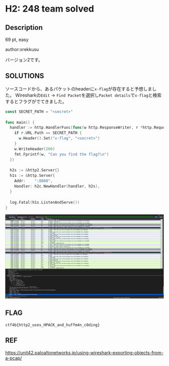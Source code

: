 # H2: 248 team solved

## Description

69 pt, easy

author:xrekkusu

バージョン2です。

## SOLUTIONS

ソースコードから、あるパケットのheaderに`x-flag`が存在すると予想しました。
Wiresharkの`Edit` -> `Find Packet`を選択し`Packet details`で`x-flag`と検索するとフラグがでてきました。


```go
const SECRET_PATH = "<secret>"

func main() {
  handler := http.HandlerFunc(func(w http.ResponseWriter, r *http.Request) {
    if r.URL.Path == SECRET_PATH {
      w.Header().Set("x-flag", "<secret>")
    }
    w.WriteHeader(200)
    fmt.Fprintf(w, "Can you find the flag?\n")
  })

  h2s := &http2.Server{}
  h1s := &http.Server{
    Addr:    ":8080",
    Handler: h2c.NewHandler(handler, h2s),
  }

  log.Fatal(h1s.ListenAndServe())
}
```

![x-flag](./image.png)


## FLAG

```
ctf4b{http2_uses_HPACK_and_huffm4n_c0ding}
```

## REF

https://unit42.paloaltonetworks.jp/using-wireshark-exporting-objects-from-a-pcap/

